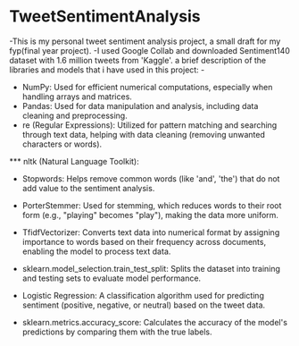 # TweetSentimentAnalysis
-This is my personal tweet sentiment analysis project, a small draft for my fyp(final year project).
-I used Google Collab and downloaded Sentiment140 dataset with 1.6 million tweets from 'Kaggle'.
a brief description of the libraries and models that i have used in this project: -
* NumPy: Used for efficient numerical computations, especially when handling arrays and matrices.
* Pandas: Used for data manipulation and analysis, including data cleaning and preprocessing.
* re (Regular Expressions): Utilized for pattern matching and searching through text data, helping with data cleaning (removing unwanted characters or words).
  
*** nltk (Natural Language Toolkit):
* Stopwords: Helps remove common words (like 'and', 'the') that do not add value to the sentiment analysis.
* PorterStemmer: Used for stemming, which reduces words to their root form (e.g., "playing" becomes "play"), making the data more uniform.
* TfidfVectorizer: Converts text data into numerical format by assigning importance to words based on their frequency across documents, enabling the model to process text data.
  
* sklearn.model_selection.train_test_split: Splits the dataset into training and testing sets to evaluate model performance.
* Logistic Regression: A classification algorithm used for predicting sentiment (positive, negative, or neutral) based on the tweet data.
* sklearn.metrics.accuracy_score: Calculates the accuracy of the model's predictions by comparing them with the true labels.

